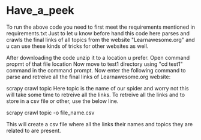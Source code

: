 # Have_a_peek
To run the above code you need to first meet the requirements mentioned in requirements.txt
Just to let u know before hand this code here parses and crawls the final links of all topics from the website "Learnawesome.org" and u can use these kinds of tricks for other websites as well.

After downloading the code unzip it to a location u prefer.
Open command propmt of that file location
Now move to test1 directory using "cd test1" command in the command prompt.
Now enter the following command to parse and retreive all the final links of Learnawesome.org website:

scrapy crawl topic
Here topic is the name of our spider and worry not this will take some time to retreive all the links.
To retreive all the links and to store in a csv file or other, use the below line.

scrapy crawl topic -o file_name.csv

This will create a csv file where all the links their names and topics they are related to are present.
